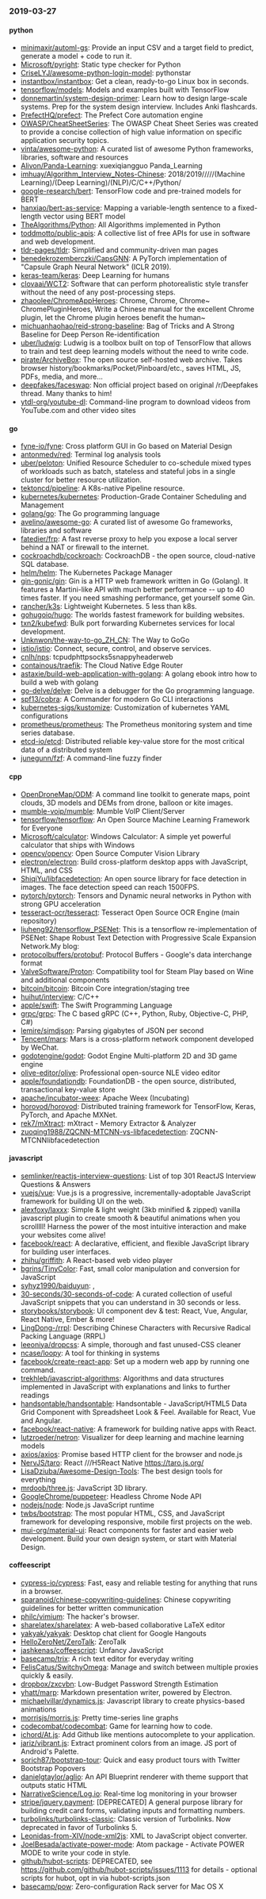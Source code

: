 ### 2019-03-27

#### python
* [minimaxir/automl-gs](https://github.com/minimaxir/automl-gs): Provide an input CSV and a target field to predict, generate a model + code to run it.
* [Microsoft/pyright](https://github.com/Microsoft/pyright): Static type checker for Python
* [CriseLYJ/awesome-python-login-model](https://github.com/CriseLYJ/awesome-python-login-model): pythonstar
* [instantbox/instantbox](https://github.com/instantbox/instantbox): Get a clean, ready-to-go Linux box in seconds.
* [tensorflow/models](https://github.com/tensorflow/models): Models and examples built with TensorFlow
* [donnemartin/system-design-primer](https://github.com/donnemartin/system-design-primer): Learn how to design large-scale systems. Prep for the system design interview. Includes Anki flashcards.
* [PrefectHQ/prefect](https://github.com/PrefectHQ/prefect): The Prefect Core automation engine
* [OWASP/CheatSheetSeries](https://github.com/OWASP/CheatSheetSeries): The OWASP Cheat Sheet Series was created to provide a concise collection of high value information on specific application security topics.
* [vinta/awesome-python](https://github.com/vinta/awesome-python): A curated list of awesome Python frameworks, libraries, software and resources
* [Alivon/Panda-Learning](https://github.com/Alivon/Panda-Learning):  xuexiqiangguo Panda_Learning 
* [imhuay/Algorithm_Interview_Notes-Chinese](https://github.com/imhuay/Algorithm_Interview_Notes-Chinese): 2018/2019/////(Machine Learning)/(Deep Learning)/(NLP)/C/C++/Python/
* [google-research/bert](https://github.com/google-research/bert): TensorFlow code and pre-trained models for BERT
* [hanxiao/bert-as-service](https://github.com/hanxiao/bert-as-service): Mapping a variable-length sentence to a fixed-length vector using BERT model
* [TheAlgorithms/Python](https://github.com/TheAlgorithms/Python): All Algorithms implemented in Python
* [toddmotto/public-apis](https://github.com/toddmotto/public-apis): A collective list of free APIs for use in software and web development.
* [tldr-pages/tldr](https://github.com/tldr-pages/tldr):  Simplified and community-driven man pages
* [benedekrozemberczki/CapsGNN](https://github.com/benedekrozemberczki/CapsGNN): A PyTorch implementation of "Capsule Graph Neural Network" (ICLR 2019).
* [keras-team/keras](https://github.com/keras-team/keras): Deep Learning for humans
* [clovaai/WCT2](https://github.com/clovaai/WCT2): Software that can perform photorealistic style transfer without the need of any post-processing steps.
* [zhaoolee/ChromeAppHeroes](https://github.com/zhaoolee/ChromeAppHeroes): Chrome, Chrome, Chrome~ ChromePluginHeroes, Write a Chinese manual for the excellent Chrome plugin, let the Chrome plugin heroes benefit the human~
* [michuanhaohao/reid-strong-baseline](https://github.com/michuanhaohao/reid-strong-baseline): Bag of Tricks and A Strong Baseline for Deep Person Re-identification
* [uber/ludwig](https://github.com/uber/ludwig): Ludwig is a toolbox built on top of TensorFlow that allows to train and test deep learning models without the need to write code.
* [pirate/ArchiveBox](https://github.com/pirate/ArchiveBox):  The open source self-hosted web archive. Takes browser history/bookmarks/Pocket/Pinboard/etc., saves HTML, JS, PDFs, media, and more...
* [deepfakes/faceswap](https://github.com/deepfakes/faceswap): Non official project based on original /r/Deepfakes thread. Many thanks to him!
* [ytdl-org/youtube-dl](https://github.com/ytdl-org/youtube-dl): Command-line program to download videos from YouTube.com and other video sites

#### go
* [fyne-io/fyne](https://github.com/fyne-io/fyne): Cross platform GUI in Go based on Material Design
* [antonmedv/red](https://github.com/antonmedv/red): Terminal log analysis tools
* [uber/peloton](https://github.com/uber/peloton): Unified Resource Scheduler to co-schedule mixed types of workloads such as batch, stateless and stateful jobs in a single cluster for better resource utilization.
* [tektoncd/pipeline](https://github.com/tektoncd/pipeline): A K8s-native Pipeline resource.
* [kubernetes/kubernetes](https://github.com/kubernetes/kubernetes): Production-Grade Container Scheduling and Management
* [golang/go](https://github.com/golang/go): The Go programming language
* [avelino/awesome-go](https://github.com/avelino/awesome-go): A curated list of awesome Go frameworks, libraries and software
* [fatedier/frp](https://github.com/fatedier/frp): A fast reverse proxy to help you expose a local server behind a NAT or firewall to the internet.
* [cockroachdb/cockroach](https://github.com/cockroachdb/cockroach): CockroachDB - the open source, cloud-native SQL database.
* [helm/helm](https://github.com/helm/helm): The Kubernetes Package Manager
* [gin-gonic/gin](https://github.com/gin-gonic/gin): Gin is a HTTP web framework written in Go (Golang). It features a Martini-like API with much better performance -- up to 40 times faster. If you need smashing performance, get yourself some Gin.
* [rancher/k3s](https://github.com/rancher/k3s): Lightweight Kubernetes. 5 less than k8s.
* [gohugoio/hugo](https://github.com/gohugoio/hugo): The worlds fastest framework for building websites.
* [txn2/kubefwd](https://github.com/txn2/kubefwd): Bulk port forwarding Kubernetes services for local development.
* [Unknwon/the-way-to-go_ZH_CN](https://github.com/Unknwon/the-way-to-go_ZH_CN): The Way to GoGo 
* [istio/istio](https://github.com/istio/istio): Connect, secure, control, and observe services.
* [cnlh/nps](https://github.com/cnlh/nps): tcpudphttpsocks5snappyheaderweb
* [containous/traefik](https://github.com/containous/traefik): The Cloud Native Edge Router
* [astaxie/build-web-application-with-golang](https://github.com/astaxie/build-web-application-with-golang): A golang ebook intro how to build a web with golang
* [go-delve/delve](https://github.com/go-delve/delve): Delve is a debugger for the Go programming language.
* [spf13/cobra](https://github.com/spf13/cobra): A Commander for modern Go CLI interactions
* [kubernetes-sigs/kustomize](https://github.com/kubernetes-sigs/kustomize): Customization of kubernetes YAML configurations
* [prometheus/prometheus](https://github.com/prometheus/prometheus): The Prometheus monitoring system and time series database.
* [etcd-io/etcd](https://github.com/etcd-io/etcd): Distributed reliable key-value store for the most critical data of a distributed system
* [junegunn/fzf](https://github.com/junegunn/fzf):  A command-line fuzzy finder

#### cpp
* [OpenDroneMap/ODM](https://github.com/OpenDroneMap/ODM): A command line toolkit to generate maps, point clouds, 3D models and DEMs from drone, balloon or kite images.
* [mumble-voip/mumble](https://github.com/mumble-voip/mumble): Mumble VoIP Client/Server
* [tensorflow/tensorflow](https://github.com/tensorflow/tensorflow): An Open Source Machine Learning Framework for Everyone
* [Microsoft/calculator](https://github.com/Microsoft/calculator): Windows Calculator: A simple yet powerful calculator that ships with Windows
* [opencv/opencv](https://github.com/opencv/opencv): Open Source Computer Vision Library
* [electron/electron](https://github.com/electron/electron): Build cross-platform desktop apps with JavaScript, HTML, and CSS
* [ShiqiYu/libfacedetection](https://github.com/ShiqiYu/libfacedetection): An open source library for face detection in images. The face detection speed can reach 1500FPS.
* [pytorch/pytorch](https://github.com/pytorch/pytorch): Tensors and Dynamic neural networks in Python with strong GPU acceleration
* [tesseract-ocr/tesseract](https://github.com/tesseract-ocr/tesseract): Tesseract Open Source OCR Engine (main repository)
* [liuheng92/tensorflow_PSENet](https://github.com/liuheng92/tensorflow_PSENet): This is a tensorflow re-implementation of PSENet: Shape Robust Text Detection with Progressive Scale Expansion Network.My blog:
* [protocolbuffers/protobuf](https://github.com/protocolbuffers/protobuf): Protocol Buffers - Google's data interchange format
* [ValveSoftware/Proton](https://github.com/ValveSoftware/Proton): Compatibility tool for Steam Play based on Wine and additional components
* [bitcoin/bitcoin](https://github.com/bitcoin/bitcoin): Bitcoin Core integration/staging tree
* [huihut/interview](https://github.com/huihut/interview):  C/C++
* [apple/swift](https://github.com/apple/swift): The Swift Programming Language
* [grpc/grpc](https://github.com/grpc/grpc): The C based gRPC (C++, Python, Ruby, Objective-C, PHP, C#)
* [lemire/simdjson](https://github.com/lemire/simdjson): Parsing gigabytes of JSON per second
* [Tencent/mars](https://github.com/Tencent/mars): Mars is a cross-platform network component developed by WeChat.
* [godotengine/godot](https://github.com/godotengine/godot): Godot Engine  Multi-platform 2D and 3D game engine
* [olive-editor/olive](https://github.com/olive-editor/olive): Professional open-source NLE video editor
* [apple/foundationdb](https://github.com/apple/foundationdb): FoundationDB - the open source, distributed, transactional key-value store
* [apache/incubator-weex](https://github.com/apache/incubator-weex): Apache Weex (Incubating)
* [horovod/horovod](https://github.com/horovod/horovod): Distributed training framework for TensorFlow, Keras, PyTorch, and Apache MXNet.
* [rek7/mXtract](https://github.com/rek7/mXtract): mXtract - Memory Extractor & Analyzer
* [zuoqing1988/ZQCNN-MTCNN-vs-libfacedetection](https://github.com/zuoqing1988/ZQCNN-MTCNN-vs-libfacedetection): ZQCNN-MTCNNlibfacedetection

#### javascript
* [semlinker/reactjs-interview-questions](https://github.com/semlinker/reactjs-interview-questions): List of top 301 ReactJS Interview Questions & Answers
* [vuejs/vue](https://github.com/vuejs/vue):  Vue.js is a progressive, incrementally-adoptable JavaScript framework for building UI on the web.
* [alexfoxy/laxxx](https://github.com/alexfoxy/laxxx): Simple & light weight (3kb minified & zipped) vanilla javascript plugin to create smooth & beautiful animations when you scrolllll! Harness the power of the most intuitive interaction and make your websites come alive!
* [facebook/react](https://github.com/facebook/react): A declarative, efficient, and flexible JavaScript library for building user interfaces.
* [zhihu/griffith](https://github.com/zhihu/griffith): A React-based web video player
* [bgrins/TinyColor](https://github.com/bgrins/TinyColor): Fast, small color manipulation and conversion for JavaScript
* [syhyz1990/baiduyun](https://github.com/syhyz1990/baiduyun):  ,
* [30-seconds/30-seconds-of-code](https://github.com/30-seconds/30-seconds-of-code): A curated collection of useful JavaScript snippets that you can understand in 30 seconds or less.
* [storybooks/storybook](https://github.com/storybooks/storybook): UI component dev & test: React, Vue, Angular, React Native, Ember & more!
* [LingDong-/rrpl](https://github.com/LingDong-/rrpl): Describing Chinese Characters with Recursive Radical Packing Language (RRPL)
* [leeoniya/dropcss](https://github.com/leeoniya/dropcss): A simple, thorough and fast unused-CSS cleaner
* [ncase/loopy](https://github.com/ncase/loopy): A tool for thinking in systems
* [facebook/create-react-app](https://github.com/facebook/create-react-app): Set up a modern web app by running one command.
* [trekhleb/javascript-algorithms](https://github.com/trekhleb/javascript-algorithms):  Algorithms and data structures implemented in JavaScript with explanations and links to further readings
* [handsontable/handsontable](https://github.com/handsontable/handsontable): Handsontable - JavaScript/HTML5 Data Grid Component with Spreadsheet Look & Feel. Available for React, Vue and Angular.
* [facebook/react-native](https://github.com/facebook/react-native): A framework for building native apps with React.
* [lutzroeder/netron](https://github.com/lutzroeder/netron): Visualizer for deep learning and machine learning models
* [axios/axios](https://github.com/axios/axios): Promise based HTTP client for the browser and node.js
* [NervJS/taro](https://github.com/NervJS/taro):  React ///H5React Native  https://taro.js.org/
* [LisaDziuba/Awesome-Design-Tools](https://github.com/LisaDziuba/Awesome-Design-Tools): The best design tools for everything 
* [mrdoob/three.js](https://github.com/mrdoob/three.js): JavaScript 3D library.
* [GoogleChrome/puppeteer](https://github.com/GoogleChrome/puppeteer): Headless Chrome Node API
* [nodejs/node](https://github.com/nodejs/node): Node.js JavaScript runtime 
* [twbs/bootstrap](https://github.com/twbs/bootstrap): The most popular HTML, CSS, and JavaScript framework for developing responsive, mobile first projects on the web.
* [mui-org/material-ui](https://github.com/mui-org/material-ui): React components for faster and easier web development. Build your own design system, or start with Material Design.

#### coffeescript
* [cypress-io/cypress](https://github.com/cypress-io/cypress): Fast, easy and reliable testing for anything that runs in a browser.
* [sparanoid/chinese-copywriting-guidelines](https://github.com/sparanoid/chinese-copywriting-guidelines): Chinese copywriting guidelines for better written communication
* [philc/vimium](https://github.com/philc/vimium): The hacker's browser.
* [sharelatex/sharelatex](https://github.com/sharelatex/sharelatex): A web-based collaborative LaTeX editor
* [yakyak/yakyak](https://github.com/yakyak/yakyak): Desktop chat client for Google Hangouts
* [HelloZeroNet/ZeroTalk](https://github.com/HelloZeroNet/ZeroTalk): ZeroTalk
* [jashkenas/coffeescript](https://github.com/jashkenas/coffeescript): Unfancy JavaScript
* [basecamp/trix](https://github.com/basecamp/trix): A rich text editor for everyday writing
* [FelisCatus/SwitchyOmega](https://github.com/FelisCatus/SwitchyOmega): Manage and switch between multiple proxies quickly & easily.
* [dropbox/zxcvbn](https://github.com/dropbox/zxcvbn): Low-Budget Password Strength Estimation
* [yhatt/marp](https://github.com/yhatt/marp): Markdown presentation writer, powered by Electron.
* [michaelvillar/dynamics.js](https://github.com/michaelvillar/dynamics.js): Javascript library to create physics-based animations
* [morrisjs/morris.js](https://github.com/morrisjs/morris.js): Pretty time-series line graphs
* [codecombat/codecombat](https://github.com/codecombat/codecombat): Game for learning how to code.
* [ichord/At.js](https://github.com/ichord/At.js): Add Github like mentions autocomplete to your application.
* [jariz/vibrant.js](https://github.com/jariz/vibrant.js): Extract prominent colors from an image. JS port of Android's Palette.
* [sorich87/bootstrap-tour](https://github.com/sorich87/bootstrap-tour): Quick and easy product tours with Twitter Bootstrap Popovers
* [danielgtaylor/aglio](https://github.com/danielgtaylor/aglio): An API Blueprint renderer with theme support that outputs static HTML
* [NarrativeScience/Log.io](https://github.com/NarrativeScience/Log.io): Real-time log monitoring in your browser
* [stripe/jquery.payment](https://github.com/stripe/jquery.payment): [DEPRECATED] A general purpose library for building credit card forms, validating inputs and formatting numbers.
* [turbolinks/turbolinks-classic](https://github.com/turbolinks/turbolinks-classic): Classic version of Turbolinks. Now deprecated in favor of Turbolinks 5.
* [Leonidas-from-XIV/node-xml2js](https://github.com/Leonidas-from-XIV/node-xml2js): XML to JavaScript object converter.
* [JoelBesada/activate-power-mode](https://github.com/JoelBesada/activate-power-mode): Atom package - Activate POWER MODE to write your code in style.
* [github/hubot-scripts](https://github.com/github/hubot-scripts): DEPRECATED, see https://github.com/github/hubot-scripts/issues/1113 for details - optional scripts for hubot, opt in via hubot-scripts.json
* [basecamp/pow](https://github.com/basecamp/pow): Zero-configuration Rack server for Mac OS X
